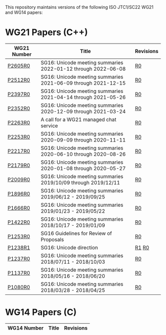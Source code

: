 This repository maintains versions of the following
ISO JTC1/SC22 WG21 and WG14 papers:


# WG21 Papers (C++)

WG21 Number     | Title | Revisions
--------------- | ----- | ----
[P2605R0][]     | SG16: Unicode meeting summaries 2022-01-12 through 2022-06-08 | [R0][P2605R0]
[P2512R0][]     | SG16: Unicode meeting summaries 2021-06-09 through 2021-12-15 | [R0][P2512R0]
[P2397R0][]     | SG16: Unicode meeting summaries 2021-04-14 through 2021-05-26 | [R0][P2397R0]
[P2352R0][]     | SG16: Unicode meeting summaries 2020-12-09 through 2021-03-24 | [R0][P2352R0]
[P2263R0][]     | A call for a WG21 managed chat service | [R0][P2263R0]
[P2253R0][]     | SG16: Unicode meeting summaries 2020-09-09 through 2020-11-11 | [R0][P2253R0]
[P2217R0][]     | SG16: Unicode meeting summaries 2020-06-10 through 2020-08-26 | [R0][P2217R0]
[P2179R0][]     | SG16: Unicode meeting summaries 2020-01-08 through 2020-05-27 | [R0][P2179R0]
[P2009R0][]     | SG16: Unicode meeting summaries 2019/10/09 through 2019/12/11 | [R0][P2009R0]
[P1896R0][]     | SG16: Unicode meeting summaries 2019/06/12 - 2019/09/25 | [R0][P1896R0]
[P1666R0][]     | SG16: Unicode meeting summaries 2019/01/23 - 2019/05/22 | [R0][P1666R0]
[P1422R0][]     | SG16: Unicode meeting summaries 2018/10/17 - 2019/01/09 | [R0][P1422R0]
[P1253R0][]     | SG16 Guidelines for Review of Proposals | [R0][P1253R0]
[P1238R1][]     | SG16: Unicode direction| [R1][P1238R1] [R0][P1238R0]
[P1237R0][]     | SG16: Unicode meeting summaries 2018/07/11 - 2018/10/03 | [R0][P1237R0]
[P1137R0][]     | SG16: Unicode meeting summaries 2018/05/16 - 2018/06/20 | [R0][P1137R0]
[P1080R0][]     | SG16: Unicode meeting summaries 2018/03/28 - 2018/04/25 | [R0][P1080R0]


# WG14 Papers (C)

WG14 Number     | Title | Revisions
--------------- | ----- | ----


[P1080R0]: https://rawcdn.githack.com/sg16-unicode/sg16/50ab7ddd142974f365fe60cc8fc57d6ef00f0ab0/papers/p1080r0.html
[P1137R0]: https://rawcdn.githack.com/sg16-unicode/sg16/50ab7ddd142974f365fe60cc8fc57d6ef00f0ab0/papers/p1137r0.html
[P1237R0]: https://rawcdn.githack.com/sg16-unicode/sg16/50ab7ddd142974f365fe60cc8fc57d6ef00f0ab0/papers/p1237r0.html
[P1238R0]: https://rawcdn.githack.com/sg16-unicode/sg16/50ab7ddd142974f365fe60cc8fc57d6ef00f0ab0/papers/p1238r0.html
[P1238R1]: https://rawcdn.githack.com/sg16-unicode/sg16/50ab7ddd142974f365fe60cc8fc57d6ef00f0ab0/papers/p1238r1.html
[P1253R0]: https://rawcdn.githack.com/sg16-unicode/sg16/50ab7ddd142974f365fe60cc8fc57d6ef00f0ab0/papers/p1253r0.html
[P1422R0]: https://rawcdn.githack.com/sg16-unicode/sg16/50ab7ddd142974f365fe60cc8fc57d6ef00f0ab0/papers/p1422r0.html
[P1666R0]: https://rawcdn.githack.com/sg16-unicode/sg16/50ab7ddd142974f365fe60cc8fc57d6ef00f0ab0/papers/p1666r0.html
[P1896R0]: https://rawcdn.githack.com/sg16-unicode/sg16/50ab7ddd142974f365fe60cc8fc57d6ef00f0ab0/papers/p1896r0.html
[P2009R0]: https://rawcdn.githack.com/sg16-unicode/sg16/50ab7ddd142974f365fe60cc8fc57d6ef00f0ab0/papers/p2009r0.html
[P2179R0]: https://rawcdn.githack.com/sg16-unicode/sg16/50ab7ddd142974f365fe60cc8fc57d6ef00f0ab0/papers/p2179r0.html
[P2217R0]: https://rawcdn.githack.com/sg16-unicode/sg16/50ab7ddd142974f365fe60cc8fc57d6ef00f0ab0/papers/p2217r0.html
[P2253R0]: https://rawcdn.githack.com/sg16-unicode/sg16/50ab7ddd142974f365fe60cc8fc57d6ef00f0ab0/papers/p2253r0.html
[P2263R0]: https://rawcdn.githack.com/sg16-unicode/sg16/50ab7ddd142974f365fe60cc8fc57d6ef00f0ab0/papers/p2263r0.html
[P2352R0]: https://rawcdn.githack.com/sg16-unicode/sg16/50ab7ddd142974f365fe60cc8fc57d6ef00f0ab0/papers/p2352r0.html
[P2397R0]: https://rawcdn.githack.com/sg16-unicode/sg16/50ab7ddd142974f365fe60cc8fc57d6ef00f0ab0/papers/p2397r0.html
[P2512R0]: https://rawcdn.githack.com/sg16-unicode/sg16/50ab7ddd142974f365fe60cc8fc57d6ef00f0ab0/papers/p2512r0.html
[P2605R0]: https://rawcdn.githack.com/sg16-unicode/sg16/6bf3c61d1781ae2c507335b1a925af38264ebe2d/papers/p2605r0.html

